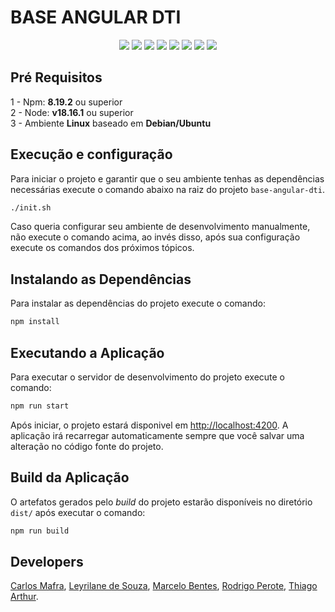# BASE ANGULAR DTI

<p align="center">
  <img src="https://img.shields.io/badge/npm-8.19.2-red?style=flat&logo=npm&logoColor=white"> <img src="https://img.shields.io/badge/node-v18.16.1-green?style=flat&logo=node.js&logoColor=white"> <img src="https://img.shields.io/badge/Angular-v15.2.9-red?style=flat&logo=angular&logoColor=white"> <img src="https://img.shields.io/badge/Bootstrap-v5.2.3-blue?style=flat&logo=bootstrap&logoColor=white"> <img src="https://img.shields.io/badge/Docker-20.10.12-blue?style=flat&logo=docker&logoColor=white">
  <img src="https://img.shields.io/badge/Bash-5.1.16-red?style=flat&logo=gnubash&logoColor=white"> <img src="https://img.shields.io/badge/Linux-5.15.0-yellow?style=flat&logo=ubuntu&logoColor=white"> <img src="https://img.shields.io/badge/Git-2.34.1-orange?style=flat&logo=git&logoColor=white">
</p>

## Pré Requisitos
1 - Npm: **8.19.2** ou superior <br>
2 - Node: **v18.16.1** ou superior <br>
3 - Ambiente **Linux** baseado em **Debian/Ubuntu**<br>

## Execução e configuração 
Para iniciar o projeto e garantir que o seu ambiente tenhas as dependências necessárias execute o comando abaixo na raiz do projeto `base-angular-dti`.
```bash 
./init.sh
```
Caso queria configurar seu ambiente de desenvolvimento manualmente, não execute o comando acima, ao invés disso, após sua configuração execute os comandos dos próximos tópicos.

## Instalando as Dependências
Para instalar as dependências do projeto execute o comando:
```bash
npm install
```
## Executando a Aplicação
Para executar o servidor de desenvolvimento do projeto execute o comando:
```bash
npm run start
```
Após iniciar, o projeto estará disponivel em [http://localhost:4200](http://localhost:4200). A aplicação irá recarregar automaticamente sempre que você salvar uma alteração no código fonte do projeto.

## Build da Aplicação
O artefatos gerados pelo *build* do projeto estarão disponíveis no diretório `dist/` após executar o comando:
```bash
npm run build
``` 

## Developers
[Carlos Mafra](https://github.com/CarlosMafraa), [Leyrilane de Souza](https://github.com/leyrilane), [Marcelo Bentes](https://github.com/msbentes), [Rodrigo Perote](https://github.com/perotedev), [Thiago Arthur](https://github.com/Thiago250801).